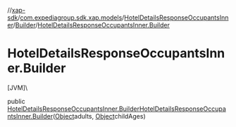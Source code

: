 //[xap-sdk](../../../../index.md)/[com.expediagroup.sdk.xap.models](../../index.md)/[HotelDetailsResponseOccupantsInner](../index.md)/[Builder](index.md)/[HotelDetailsResponseOccupantsInner.Builder](-hotel-details-response-occupants-inner.-builder.md)

# HotelDetailsResponseOccupantsInner.Builder

[JVM]\

public [HotelDetailsResponseOccupantsInner.Builder](index.md)[HotelDetailsResponseOccupantsInner.Builder](-hotel-details-response-occupants-inner.-builder.md)([Object](https://docs.oracle.com/javase/8/docs/api/java/lang/Object.html)adults, [Object](https://docs.oracle.com/javase/8/docs/api/java/lang/Object.html)childAges)
